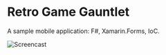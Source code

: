 # Retro Game Gauntlet

A sample mobile application: F#, Xamarin.Forms, IoC.

![Screencast](media/iphone.gif)
